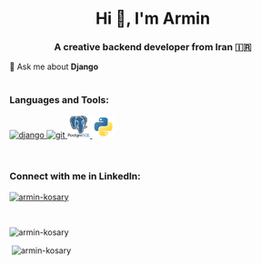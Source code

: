 <h1 align="center">Hi 👋, I'm Armin</h1>
<h3 align="center">A creative backend developer from Iran 🇮🇷</h3>

💬 Ask me about **Django**
<br>
<br>

<h3 align="left">Languages and Tools:</h3>
<p align="left"> <a href="https://www.djangoproject.com/" target="_blank" rel="noreferrer"> <img src="https://cdn.worldvectorlogo.com/logos/django.svg" alt="django" width="40" height="40"/> </a> <a href="https://git-scm.com/" target="_blank" rel="noreferrer"> <img src="https://www.vectorlogo.zone/logos/git-scm/git-scm-icon.svg" alt="git" width="40" height="40"/> </a> <a href="https://www.postgresql.org" target="_blank" rel="noreferrer"> <img src="https://raw.githubusercontent.com/devicons/devicon/master/icons/postgresql/postgresql-original-wordmark.svg" alt="postgresql" width="40" height="40"/> </a> <a href="https://www.python.org" target="_blank" rel="noreferrer"> <img src="https://raw.githubusercontent.com/devicons/devicon/master/icons/python/python-original.svg" alt="python" width="40" height="40"/> </a> </p>
<br>

<h3 align="left">Connect with me in LinkedIn:</h3>
<p align="left">
<a href="https://linkedin.com/in/armin-kosary" target="blank"><img align="center" src="https://raw.githubusercontent.com/rahuldkjain/github-profile-readme-generator/master/src/images/icons/Social/linked-in-alt.svg" alt="armin-kosary" height="30" width="40" /></a>
</p>
<br>

<p><img align="left" src="https://github-readme-stats.vercel.app/api/top-langs?username=armin-kosary&show_icons=true&locale=en&layout=compact" alt="armin-kosary" /></p>
<br>

<p>&nbsp;<img align="center" src="https://github-readme-stats.vercel.app/api?username=armin-kosary&show_icons=true&locale=en" alt="armin-kosary" /></p>
